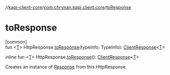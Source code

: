 //[kapi-client-core](../../index.md)/[com.chrynan.kapi.client.core](index.md)/[toResponse](to-response.md)

# toResponse

[common]\
fun &lt;[T](to-response.md)&gt; HttpResponse.[toResponse](to-response.md)(typeInfo: TypeInfo): [ClientResponse](-client-response/index.md)&lt;[T](to-response.md)&gt;

inline fun &lt;[T](to-response.md)&gt; HttpResponse.[toResponse](to-response.md)(): [ClientResponse](-client-response/index.md)&lt;[T](to-response.md)&gt;

Creates an instance of [Response](../../../kapi-core/kapi-core/com.chrynan.kapi.core/-response/index.md) from this HttpResponse.
